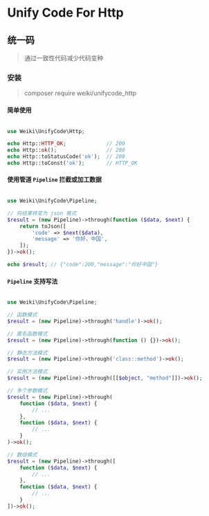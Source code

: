 # Unify Code For Http

## 统一码

> 通过一致性代码减少代码变种

### 安装

> composer require weiki/unifycode_http

#### 简单使用

```php

use Weiki\UnifyCode\Http;

echo Http::HTTP_OK;             // 200
echo Http::ok();                // 200
echo Http::toStatusCode('ok');  // 200
echo Http::toConst('ok');       // HTTP_OK

```

#### 使用管道 `Pipeline` 拦截或加工数据

```php

use Weiki\UnifyCode\Pipeline;

// 将结果转变为 json 格式
$result = (new Pipeline)->through(function ($data, $next) {
    return toJson([
        'code' => $next($data),
        'message' => '你好，中国',
    ]);
})->ok();

echo $result; // {"code":200,"message":"你好中国"}

```


#### `Pipeline` 支持写法


```php

use Weiki\UnifyCode\Pipeline;

// 函数模式
$result = (new Pipeline)->through('handle')->ok();

// 匿名函数模式
$result = (new Pipeline)->through(function () {})->ok();

// 静态方法模式
$result = (new Pipeline)->through('class::method')->ok();

// 实例方法模式
$result = (new Pipeline)->through([[$object, "method"]])->ok();

// 多个参数模式
$result = (new Pipeline)->through(
    function ($data, $next) {
        // ...
    },
    function ($data, $next) {
        // ...
    }
)->ok();

// 数组模式
$result = (new Pipeline)->through([
    function ($data, $next) {
        // ...
    },
    function ($data, $next) {
        // ...
    }
])->ok();

```
